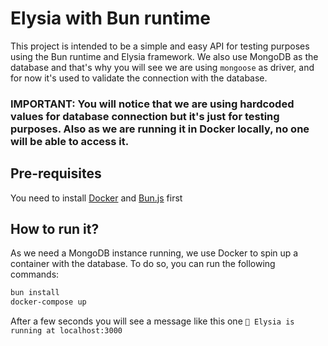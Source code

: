 # Elysia with Bun runtime

This project is intended to be a simple and easy API for testing purposes using the Bun runtime and Elysia framework. We also use MongoDB as the database and that's why you will see we are using `mongoose` as driver, and for now it's used to validate the connection with the database.

### IMPORTANT: You will notice that we are using hardcoded values for database connection but it's just for testing purposes. Also as we are running it in Docker locally, no one will be able to access it.

## Pre-requisites

You need to install [Docker](https://docs.docker.com/engine/install/) and [Bun.js](https://bun.sh/) first

## How to run it?

As we need a MongoDB instance running, we use Docker to spin up a container with the database. To do so, you can run the following commands:

```bash
bun install
docker-compose up
```

After a few seconds you will see a message like this one `🦊 Elysia is running at localhost:3000`
